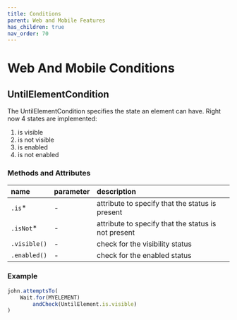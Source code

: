 ```yaml
---
title: Conditions
parent: Web and Mobile Features
has_children: true
nav_order: 70
---
```


# Web And Mobile Conditions

## UntilElementCondition

The UntilElementCondition specifies the state an element can have. Right now 4 states are implemented:

1. is visible
1. is not visible
1. is enabled
1. is not enabled

### Methods and Attributes

| name         | parameter | description                                         |
| :---         | :---      | :---                                                |
| `.is`*        | -         | attribute to specify that the status is present     |
| `.isNot`*     | -         | attribute to specify that the status is not present |
| `.visible()` | -         | check for the visibility status                     |
| `.enabled()` | -         | check for the enabled status                        |

### Example

```typescript
john.attemptsTo(
    Wait.for(MYELEMENT)
        andCheck(UntilElement.is.visible)
)
```
